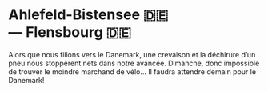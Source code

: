 # Ahlefeld-Bistensee :de: — Flensbourg :de:

<!-- 62km / 223m+ / 200m- -->

Alors que nous filions vers le Danemark, une crevaison et la déchirure d’un pneu nous stoppèrent nets dans notre avancée. Dimanche, donc impossible de trouver le moindre marchand de vélo... Il faudra attendre demain pour le Danemark!


